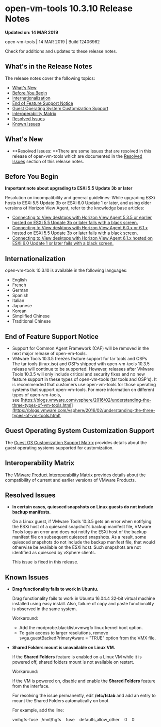 open-vm-tools 10.3.10 Release Notes
=================================

**Updated on: 14 MAR 2019**

open-vm-tools | 14 MAR 2019 | Build 12406962

Check for additions and updates to these release notes.

What's in the Release Notes
---------------------------

The release notes cover the following topics:

*   [What's New](#whatsnew)
*   [Before You Begin](#beforeyoubegin)
*   [Internationalization](#i18n)
*   [End of Feature Support Notice](#endoffeaturesupport)
*   [Guest Operating System Customization Support](#guestop)
*   [Interoperability Matrix](#interop)
*   [Resolved Issues](#resolvedissues)
*   [Known Issues](#knownissues)

What's New
----------

*   **Resolved Issues: **There are some issues that are resolved in this release of open-vm-tools which are documented in the [Resolved Issues](#resolvedissues) section of this release notes.

Before You Begin
----------------

**Important note about upgrading to ESXi 5.5 Update 3b or later**

Resolution on incompatibility and general guidelines: While upgrading ESXi hosts to ESXi 5.5 Update 3b or ESXi 6.0 Update 1 or later, and using older versions of Horizon View Agent, refer to the knowledge base articles:

*   [Connecting to View desktops with Horizon View Agent 5.3.5 or earlier hosted on ESXi 5.5 Update 3b or later fails with a black screen.](http://kb.vmware.com/kb/2144438)
*   [Connecting to View desktops with Horizon View Agent 6.0.x or 6.1.x hosted on ESXi 5.5 Update 3b or later fails with a black screen.](http://kb.vmware.com/kb/2144518)
*   [Connecting to View desktops with Horizon View Agent 6.1.x hosted on ESXi 6.0 Update 1 or later fails with a black screen.](http://kb.vmware.com/kb/2144453)

Internationalization
--------------------

open-vm-tools 10.3.10 is available in the following languages:

*   English
*   French
*   German
*   Spanish
*   Italian
*   Japanese
*   Korean
*   Simplified Chinese
*   Traditional Chinese

End of Feature Support Notice
-----------------------------

*   Support for Common Agent Framework (CAF) will be removed in the next major release of open-vm-tools.
*   VMware Tools 10.3.5 freezes feature support for tar tools and OSPs   
    The tar tools (linux.iso) and OSPs shipped with open-vm-tools 10.3.5 release will continue to be supported. However, releases after VMware Tools 10.3.5 will only include critical and security fixes and no new feature support in these types of open-vm-tools (tar tools and OSP's). It is recommended that customers use open-vm-tools for those operating systems that support open-vm-tools. For more information on different types of open-vm-tools, see [https://blogs.vmware.com/vsphere/2016/02/understanding-the-three-types-of-vm-tools.html](https://blogs.vmware.com/vsphere/2016/02/understanding-the-three-types-of-vm-tools.html)

Guest Operating System Customization Support
--------------------------------------------

The [Guest OS Customization Support Matrix](http://partnerweb.vmware.com/programs/guestOS/guest-os-customization-matrix.pdf) provides details about the guest operating systems supported for customization.

Interoperability Matrix
-----------------------

The [VMware Product Interoperability Matrix](http://partnerweb.vmware.com/comp_guide2/sim/interop_matrix.php) provides details about the compatibility of current and earlier versions of VMware Products. 

Resolved Issues
---------------

*   **In certain cases, quiesced snapshots on Linux guests do not include backup manifests.**

    On a Linux guest, if VMware Tools 10.3.5 gets an error when notifying the ESXi host of a quiesced snapshot's backup manifest file, VMware Tools logs an error and does not notify the ESXi host of the backup manifest file on subsequent quiesced snapshots. As a result, some quiesced snapshots do not include the backup manifest file, that would otherwise be available on the ESXi host. Such snapshots are not identified as quiesced by vSphere clients.

    This issue is fixed in this release.

Known Issues
------------

*   **Drag functionality fails to work in Ubuntu.**
    
    Drag functionality fails to work in Ubuntu 16.04.4 32-bit virtual machine installed using easy install. Also, failure of copy and paste functionality is observed in the same system.
    
    Workaround:
    
    *   Add the modprobe.blacklist=vmwgfx linux kernel boot option.
    *   To gain access to larger resolutions, remove svga.guestBackedPrimaryAware = "TRUE" option from the VMX file.

*   **Shared Folders mount is unavailable on Linux VM.**
    
    If the **Shared Folders** feature is enabled on a Linux VM while it is powered off, shared folders mount is not available on restart.
    
    Workaround:
    
    If the VM is powered on, disable and enable the **Shared Folders** feature from the interface.
    
    For resolving the issue permanently, edit **/etc/fstab** and add an entry to mount the Shared Folders automatically on boot.
    
    For example, add the line:
    
    vmhgfs-fuse   /mnt/hgfs    fuse    defaults,allow\_other    0    0
    
